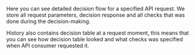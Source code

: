 Here you can see detailed decision flow for a specified API request. We store all request parameters, decision response and all checks that was done during the decision-making. 

History also contains decision table at a request moment, this means that you can see how decision table looked and what checks was specified when API consumer requested it.
